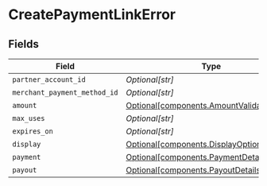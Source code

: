 # CreatePaymentLinkError


## Fields

| Field                                                                                          | Type                                                                                           | Required                                                                                       | Description                                                                                    |
| ---------------------------------------------------------------------------------------------- | ---------------------------------------------------------------------------------------------- | ---------------------------------------------------------------------------------------------- | ---------------------------------------------------------------------------------------------- |
| `partner_account_id`                                                                           | *Optional[str]*                                                                                | :heavy_minus_sign:                                                                             | N/A                                                                                            |
| `merchant_payment_method_id`                                                                   | *Optional[str]*                                                                                | :heavy_minus_sign:                                                                             | N/A                                                                                            |
| `amount`                                                                                       | [Optional[components.AmountValidationError]](../../models/components/amountvalidationerror.md) | :heavy_minus_sign:                                                                             | N/A                                                                                            |
| `max_uses`                                                                                     | *Optional[str]*                                                                                | :heavy_minus_sign:                                                                             | N/A                                                                                            |
| `expires_on`                                                                                   | *Optional[str]*                                                                                | :heavy_minus_sign:                                                                             | N/A                                                                                            |
| `display`                                                                                      | [Optional[components.DisplayOptionsError]](../../models/components/displayoptionserror.md)     | :heavy_minus_sign:                                                                             | N/A                                                                                            |
| `payment`                                                                                      | [Optional[components.PaymentDetailsError]](../../models/components/paymentdetailserror.md)     | :heavy_minus_sign:                                                                             | N/A                                                                                            |
| `payout`                                                                                       | [Optional[components.PayoutDetailsError]](../../models/components/payoutdetailserror.md)       | :heavy_minus_sign:                                                                             | N/A                                                                                            |